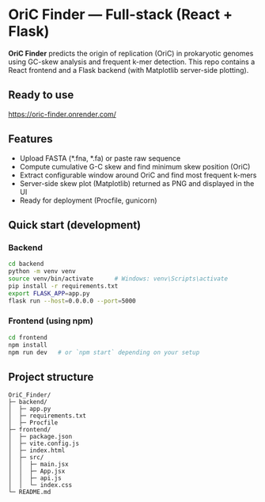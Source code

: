 # OriC Finder — Full-stack (React + Flask)

**OriC Finder** predicts the origin of replication (OriC) in prokaryotic genomes using GC-skew analysis and frequent k-mer detection.
This repo contains a React frontend and a Flask backend (with Matplotlib server-side plotting).

## Ready to use
https://oric-finder.onrender.com/

## Features
- Upload FASTA (*.fna, *.fa) or paste raw sequence
- Compute cumulative G-C skew and find minimum skew position (OriC)
- Extract configurable window around OriC and find most frequent k-mers
- Server-side skew plot (Matplotlib) returned as PNG and displayed in the UI
- Ready for deployment (Procfile, gunicorn)

## Quick start (development)
### Backend
```bash
cd backend
python -m venv venv
source venv/bin/activate      # Windows: venv\Scripts\activate
pip install -r requirements.txt
export FLASK_APP=app.py
flask run --host=0.0.0.0 --port=5000
```

### Frontend (using npm)
```bash
cd frontend
npm install
npm run dev   # or `npm start` depending on your setup
```


## Project structure
```
OriC_Finder/
├─ backend/
│  ├─ app.py
│  ├─ requirements.txt
│  ├─ Procfile
├─ frontend/
│  ├─ package.json
│  ├─ vite.config.js
│  ├─ index.html
│  ├─ src/
│  │  ├─ main.jsx
│  │  ├─ App.jsx
│  │  ├─ api.js
│  │  └─ index.css
└─ README.md
```
